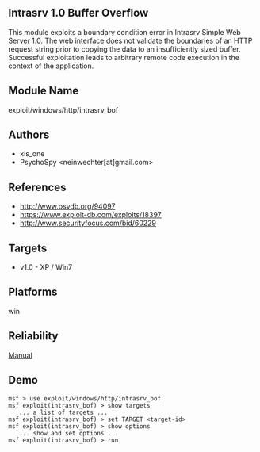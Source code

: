 ## Intrasrv 1.0 Buffer Overflow

This module exploits a boundary condition error in Intrasrv 
Simple Web Server 1.0. The web interface does not validate 
the boundaries of an HTTP request string prior to copying 
the data to an insufficiently sized buffer. Successful 
exploitation leads to arbitrary remote code execution in the 
context of the application.


## Module Name
exploit/windows/http/intrasrv_bof

## Authors
* xis_one
* PsychoSpy <neinwechter[at]gmail.com>


## References
* http://www.osvdb.org/94097
* https://www.exploit-db.com/exploits/18397
* http://www.securityfocus.com/bid/60229



## Targets
* v1.0 - XP / Win7


## Platforms
win

## Reliability
[Manual](https://github.com/rapid7/metasploit-framework/wiki/Exploit-Ranking)

## Demo

```
msf > use exploit/windows/http/intrasrv_bof
msf exploit(intrasrv_bof) > show targets
   ... a list of targets ...
msf exploit(intrasrv_bof) > set TARGET <target-id>
msf exploit(intrasrv_bof) > show options
   ... show and set options ...
msf exploit(intrasrv_bof) > run
```
    
    